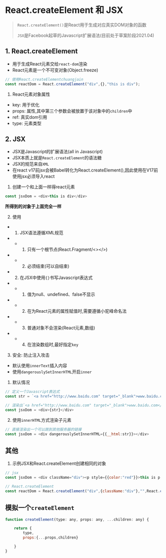 # React.createElement 和 JSX

> `React.createElement()`是React用于生成对应真实DOM对象的函数
> 
> `JSX`是Facebook起草的Javascript扩展语法(目前处于草案阶段2021.04)


## 1. React.createElement

- 用于生成React元素交给`react-dom`渲染
- React元素是一个不可变对象(Object.freeze)

```js
// 使用React.createElementchuangjain
const reactDom = React.createElement("div",{},"this is div");
```

1. React元素对象属性

- key: 用于优化
- props: 属性,其中第三个参数会被放置于该对象中的`children`中
- ref: 真实dom引用
- type: 元素类型

## 2. JSX

- JSX是Javascript的扩展语法(all in Javascript)
- JSX本质上就是`React.createElement`的语法糖
- JSX的规范来自`XML`
- 在react v17前jsx会被Babel转化为React.createElement(),因此使用在V17前使用jsx必须导入react

1. 创建一个和上面一样得react元素

```js
const jsxDom = <div>this is div</div>
```

**所得到的对象于上面完全一样**

2. 使用

- 1. JSX语法遵循XML规范
- - 1. 只有一个根节点(React.Fragment/<></>)
- - 2. 必须结束(可以自结束)
- 2.  在JSX中使用`{}`书写Javascript表达式
- - 1. 值为null、undefined、false不显示
- - 2. 在为React元素的属性赋值时,需要遵循小驼峰命名法
- - 3. 普通对象不会渲染(React元素,数组)
- - 4. 在渲染数组时,最好指定`key`

3. 安全: 防止注入攻击

- 默认使用`innerText`插入内容
- 使用`dangerouslySetInnerHTML`开启`inner`
  
1. 默认情况

```js
// 定义一个Javascript表达式
const str = `<a href="http://www.baidu.com" target="_blank">www.baidu.com</a>`
```

```js
// 渲染出`<a href="http://www.baidu.com" target="_blank">www.baidu.com</a>`字符串在页面上,没有任何危险
const jsxDom = <div>{str}</div>
```

2. 使用`innerHTML`方式渲染子元素



```js
// 直接渲染出一个可以跳到其他服务器的链接
const jsxDom = <div dangerouslySetInnerHTML={{__html:str}}></div>
```

## 其他

1. 示例JSX和React.createElement创建相同的对象

```js
// jsx
const jsxDom = <div className="div"><p style={{color:"red"}}>this is p element</p><span>this is span element</span></div>

// React.createElement
const reactDom = React.createElement("div",{className:"div"},"",React.createElement("p",{style:{color:"yellow"}},"this is p element"),React.createElement("p",{},"this is span element"))
```

## 模拟一个`createElement`

```js
function createElement(type: any, props: any, ...children: any) {

    return {
        type,
        props:{...props,children}

    }
}
```



